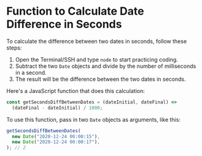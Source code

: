 # Function to Calculate Date Difference in Seconds

To calculate the difference between two dates in seconds, follow these steps:

1. Open the Terminal/SSH and type `node` to start practicing coding.
2. Subtract the two `Date` objects and divide by the number of milliseconds in a second.
3. The result will be the difference between the two dates in seconds.

Here's a JavaScript function that does this calculation:

```js
const getSecondsDiffBetweenDates = (dateInitial, dateFinal) =>
  (dateFinal - dateInitial) / 1000;
```

To use this function, pass in two `Date` objects as arguments, like this:

```js
getSecondsDiffBetweenDates(
  new Date("2020-12-24 00:00:15"),
  new Date("2020-12-24 00:00:17"),
); // 2
```
